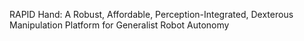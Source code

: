 RAPID Hand: A Robust, Affordable, Perception-Integrated, Dexterous Manipulation Platform for Generalist Robot Autonomy